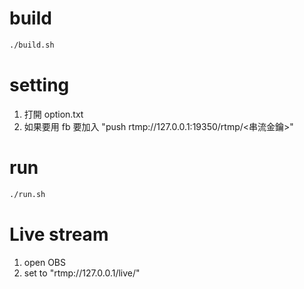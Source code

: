 # build
```bash
./build.sh
```

# setting
1. 打開 option.txt
2. 如果要用 fb 要加入 "push rtmp://127.0.0.1:19350/rtmp/<串流金鑰>"

# run
```bash
./run.sh
```

# Live stream
1. open OBS
2. set to "rtmp://127.0.0.1/live/"
